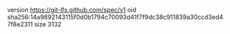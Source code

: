 version https://git-lfs.github.com/spec/v1
oid sha256:14a9892143115f0d0b1794c70093d41f7f9dc38c911839a30ccd3ed47f8e2311
size 3132
